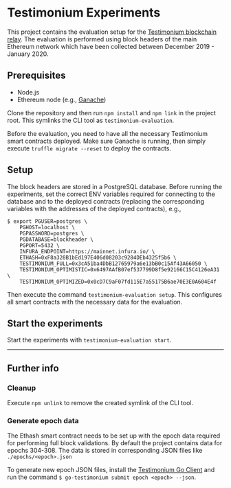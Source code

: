 # Testimonium Experiments
This project contains the evaluation setup for the [Testimonium blockchain relay](https://github.com/pantos-io/testimonium).
The evaluation is performed using block headers of the main Ethereum network which have been collected between December 2019 - January 2020.

## Prerequisites
* Node.js
* Ethereum node (e.g., [Ganache](https://www.trufflesuite.com/ganache))

Clone the repository and then run `npm install` and `npm link` in the project root. This symlinks the CLI tool as `testimonium-evaluation`.

Before the evaluation, you need to have all the necessary Testimonium smart contracts deployed. 
Make sure Ganache is running, then simply execute `truffle migrate --reset` to deploy the contracts.  

## Setup
The block headers are stored in a PostgreSQL database.
Before running the experiments, set the correct ENV variables required for connecting to the database and 
to the deployed contracts (replacing the corresponding variables with the addresses of the deployed contracts), e.g.,
```shell script
$ export PGUSER=postgres \
    PGHOST=localhost \
    PGPASSWORD=postgres \
    PGDATABASE=blockheader \
    PGPORT=5432 \
    INFURA_ENDPOINT=https://mainnet.infura.io/ \
    ETHASH=0xF8a328B1bEd197E406d08203c9284DEb4325f5b6 \
    TESTIMONIUM_FULL=0x3cA51ba4DbB12765979a6e13bB0c15Af43A66050 \
    TESTIMONIUM_OPTIMISTIC=0x6497AAfB07ef537799D8f5e92166C15C4126eA31 \
    TESTIMONIUM_OPTIMIZED=0x0cD7C9aF07fd115E7a55175B6ae70E3E0A604E4f
```
Then execute the command `testimonium-evaluation setup`.
This configures all smart contracts with the necessary data for the evaluation.

## Start the experiments
Start the experiments with `testimonium-evaluation start`.

---
## Further info
### Cleanup
Execute `npm unlink` to remove the created symlink of the CLI tool. 

### Generate epoch data
The Ethash smart contract needs to be set up with the epoch data required for performing full block validations.
By default the project contains data for epochs 304-308. 
The data is stored in corresponding JSON files like `./epochs/<epoch>.json`

To generate new epoch JSON files, install the [Testimonium Go Client](https://github.com/pantos-io/go-testimonium) 
and run the command `$ go-testimonium submit epoch <epoch> --json`.

